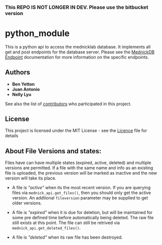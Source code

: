 
### This REPO IS NOT LONGER IN DEV. Please use the bitbucket version ###

# python_module

This is a python api to access the mednicklab database. It implements all get and post endpoints for the database server. Please see the [MednickDB Endpoint](https://app.swaggerhub.com/apis/mednickAPI/mednick-db_api/1.0.0) documentation for more information on the specific endpoints.

## Authors

* **Ben Yetton**
* **Juan Antonio**
* **Nelly Lyu** 

See also the list of [contributors](https://github.com/your/project/contributors) who participated in this project.

## License

This project is licensed under the MIT License - see the [Licence](LICENSE.md) file for details

## About File Versions and states:
Files have can have multiple states (expired, active, deleted) and multiple versions are permitted. 
If a file with the same name and info as an existing file is uploaded, the previous version will be marked as inactive and the new version will take its place.

- A file is *"active"* when its the most recent version. If you are querying files via ```mednick_api.get_files()```, 
then you should only get the active version. An addtional ```fileversion``` parameter may be supplied to get older versions.

- A file is *"expired"* when it is due for deletion, but will be maintained for some pre defined time before automatically being deleted. The raw file still exists at this point. 
The file can still be retrived via ```mednick_api.get_deleted_files()```.  
 
- A file is *"deleted"* when its raw file has been destroyed.
